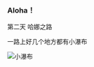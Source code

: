 ### Aloha！

第二天 哈娜之路

一路上好几个地方都有小瀑布

![小瀑布](https://lh3.googleusercontent.com/WPjJ57TjVv3dy7rl3QW335H1amXG56-_bTPhBLhzcJMmTu9cjT49D07RXLRE2f26-bALMuaF37RIqeUEDqfmenEQQRij0nVFtzgxeGJonK8nxW0fIgXJ-7GPVdcGsitiJocduMBb7272bTkHy4sl7VaPEf51mKqnQl_VUWTa4uwun2hphPoAOP3gVkdty55hZuQkLqb1w351OZcBNj_m0S9HgHmvytwZC8Wp2jVmnRYBpTvW2cJU2ImwSjw1ObyvVEnTv9tENiPTjrKBy1w86Aw3fSxBcZ_6xHAn8cQs-DEmH-vE3BFfhZRQZvunLvrQK4IOAkYiwFgz1IIfRDsvEzbJTzqaNxAzfBC10xB1fgluuqv_F6_BZXMOsmTsESCc_Px34qkMsIqOPAu3aUpDP2pxZU5GzT1uvcavM19Iyp3Y3L9pQH1tx2fY59yQLLe2Y2pQpnLmbFtnHyCYK-ZQ-uZVytNPP-nfD7X-H4m42CO2sXl0MHUk6QS_CLmCYbBanAMa9yUQiwEdZDCOWwsAAtb9PwTubU8nnS4ItvADX3VADfZhaLjyH_rdW97gSCKY-u1I77vX4ruwCItrQZ22ay6u4fwCdTo4UGSUo1xU7yiWdKCLtIkOGrgRHpIqKOAtByFnZcibwfS8eiXz_hRIZN16GZgESSM2t-PnqSWD3lReeihpdzjSR3oCmbPTsKFDiIu_-6eG4jQ1vcLRpCBWg7PcpZklgvHl2dhV_czV3HTE2JHM=w477-h358-no)
